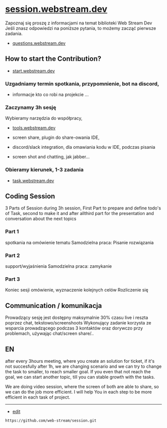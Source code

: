 # [session.webstream.dev](https://session.webstream.dev/)


Zapoznaj się proszę z informacjami na temat biblioteki Web Stream Dev
Jeśli znasz odpowiedzi na poniższe pytania, to możemy zacząć pierwsze zadania.

+ [questions.webstream.dev](https://questions.webstream.dev)

## How to start the Contribution?

+ [start.webstream.dev](https://start.webstream.dev/)


### Uzgadniamy termin spotkania, przypomnienie, bot na discord, 
+ informacje kto co robi na projekcie ...

### Zaczynamy 3h sesję
Wybieramy narzędzia do współpracy, 
+ [tools.webstream.dev](https://tools.webstream.dev/)

+ screen share, plugin do share-owania IDE,
+ discord/slack integration, dla omawiania kodu w IDE, podczas pisania
+ screen shot and chatting, jak jabber...


### Obieramy kierunek, 1-3 zadania
   
+ [task.webstream.dev](https://task.webstream.dev)



## Coding Session
3 Parts of Session during 3h session,
First Part to prepare and define todo's of Task, second to make it and after allthird part for the presentation and conversation about the next topics

### Part 1
spotkania na omówienie tematu
Samodzielna praca: Pisanie rozwiązania

### Part 2
support/wyjaśnienia
Samodzielna praca: zamykanie

### Part 3
Koniec sesji
omówienie,
wyznaczenie kolejnych celów
Rozliczenie się


## Communication / komunikacja
Prowadzący sesję jest dostępny maksymalnie 30% czasu live i reszta poprzez chat, tekstowo/screenshoots
Wykonujący zadanie korzysta ze wsparcia prowadzącego podczas 3 kontaktów oraz dorywczo przy problemach, używając chat/screen share/..


## EN
after every 3hours meeting, where you create an solution for ticket,
if it's not succesfully after 1h, we are changing scenario and we can try to change the task to smaller, to reach smaller goal.
If you even that not reach the goal, we can start another topic, till you can stable growth with the tasks.

We are doing video session, where the screen of both are able to share, so we can do the job more efficient.
I will help You in each step to be more efficient in each task of project.





---
+ [edit](https://github.com/web-stream/session/edit/main/README.md)
```
https://github.com/web-stream/session.git
```
